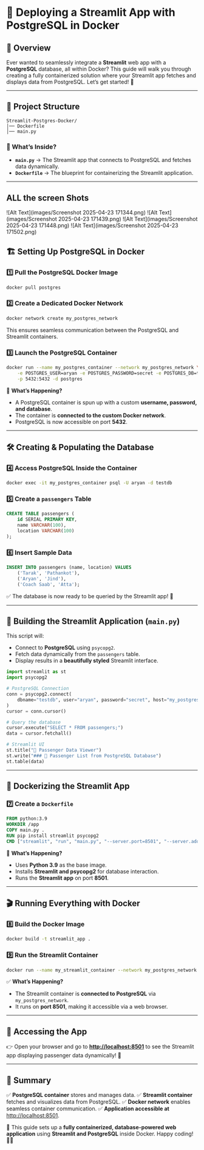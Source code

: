 # 🚀 Deploying a Streamlit App with PostgreSQL in Docker

## 🌟 Overview

Ever wanted to seamlessly integrate a **Streamlit** web app with a **PostgreSQL** database, all within Docker? This guide will walk you through creating a fully containerized solution where your Streamlit app fetches and displays data from PostgreSQL. Let’s get started! 🐳

---

## 📂 Project Structure

```
Streamlit-Postgres-Docker/
│── Dockerfile
│── main.py
```

### 🔹 What’s Inside?

-   **`main.py`** → The Streamlit app that connects to PostgreSQL and fetches data dynamically.
-   **`Dockerfile`** → The blueprint for containerizing the Streamlit application.

---

## ALL the screen Shots

![Alt Text](images/Screenshot 2025-04-23 171344.png)
![Alt Text](images/Screenshot 2025-04-23 171439.png)
![Alt Text](images/Screenshot 2025-04-23 171448.png)
![Alt Text](images/Screenshot 2025-04-23 171502.png)

## 🏗 Setting Up PostgreSQL in Docker

### 1️⃣ Pull the PostgreSQL Docker Image

```sh
docker pull postgres
```

### 2️⃣ Create a Dedicated Docker Network

```sh
docker network create my_postgres_network
```

This ensures seamless communication between the PostgreSQL and Streamlit containers.

### 3️⃣ Launch the PostgreSQL Container

```sh
docker run --name my_postgres_container --network my_postgres_network \
    -e POSTGRES_USER=aryan -e POSTGRES_PASSWORD=secret -e POSTGRES_DB=testdb \
    -p 5432:5432 -d postgres
```

🚀 **What’s Happening?**

-   A PostgreSQL container is spun up with a custom **username, password, and database**.
-   The container is **connected to the custom Docker network**.
-   PostgreSQL is now accessible on port **5432**.

---

## 🛠 Creating & Populating the Database

### 4️⃣ Access PostgreSQL Inside the Container

```sh
docker exec -it my_postgres_container psql -U aryan -d testdb
```

### 5️⃣ Create a `passengers` Table

```sql
CREATE TABLE passengers (
    id SERIAL PRIMARY KEY,
    name VARCHAR(100),
    location VARCHAR(100)
);
```

### 6️⃣ Insert Sample Data

```sql
INSERT INTO passengers (name, location) VALUES
    ('Tarak', 'Pathankot'),
    ('Aryan', 'Jind'),
    ('Coach Saab', 'Atta');
```

✅ The database is now ready to be queried by the Streamlit app! 🎉

---

## 🎨 Building the Streamlit Application (`main.py`)

This script will:

-   Connect to **PostgreSQL** using `psycopg2`.
-   Fetch data dynamically from the `passengers` table.
-   Display results in a **beautifully styled** Streamlit interface.

```python
import streamlit as st
import psycopg2

# PostgreSQL Connection
conn = psycopg2.connect(
    dbname="testdb", user="aryan", password="secret", host="my_postgres_container"
)
cursor = conn.cursor()

# Query the database
cursor.execute("SELECT * FROM passengers;")
data = cursor.fetchall()

# Streamlit UI
st.title("🚆 Passenger Data Viewer")
st.write("### 👥 Passenger List from PostgreSQL Database")
st.table(data)
```

---

## 🐳 Dockerizing the Streamlit App

### 7️⃣ Create a `Dockerfile`

```dockerfile
FROM python:3.9
WORKDIR /app
COPY main.py .
RUN pip install streamlit psycopg2
CMD ["streamlit", "run", "main.py", "--server.port=8501", "--server.address=0.0.0.0"]
```

🚀 **What’s Happening?**

-   Uses **Python 3.9** as the base image.
-   Installs **Streamlit and psycopg2** for database interaction.
-   Runs the **Streamlit app** on port **8501**.

---

## 🎬 Running Everything with Docker

### 8️⃣ Build the Docker Image

```sh
docker build -t streamlit_app .
```

### 9️⃣ Run the Streamlit Container

```sh
docker run --name my_streamlit_container --network my_postgres_network -p 8501:8501 -d streamlit_app
```

✅ **What’s Happening?**

-   The Streamlit container is **connected to PostgreSQL** via `my_postgres_network`.
-   It runs on **port 8501**, making it accessible via a web browser.

---

## 🔗 Accessing the App

👉 Open your browser and go to **[http://localhost:8501](http://localhost:8501)** to see the Streamlit app displaying passenger data dynamically! 🎨

---

## 🎯 Summary

✅ **PostgreSQL container** stores and manages data.
✅ **Streamlit container** fetches and visualizes data from PostgreSQL.
✅ **Docker network** enables seamless container communication.
✅ **Application accessible at** [http://localhost:8501](http://localhost:8501).

🚀 This guide sets up a **fully containerized, database-powered web application** using **Streamlit and PostgreSQL** inside Docker. Happy coding! 🐳🔥
